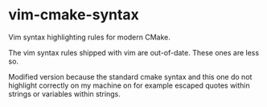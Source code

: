 # vim-cmake-syntax
Vim syntax highlighting rules for modern CMake.

The vim syntax rules shipped with vim are out-of-date. These ones are less so.

Modified version because the standard cmake syntax and this one do not highlight correctly on my machine on for example
escaped quotes within strings or variables within strings.
